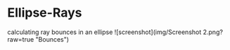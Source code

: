 # Ellipse-Rays
calculating ray bounces in an ellipse
![screenshot](img/Screenshot 2.png?raw=true "Bounces")
